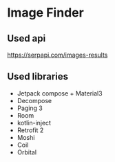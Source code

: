 # Image Finder

## Used api
https://serpapi.com/images-results

## Used libraries
- Jetpack compose + Material3
- Decompose
- Paging 3
- Room
- kotlin-inject
- Retrofit 2
- Moshi
- Coil
- Orbital
